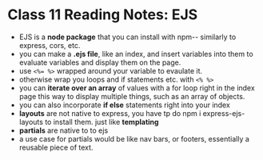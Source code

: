 # Class 11 Reading Notes: EJS

- EJS is a **node package** that you can install with npm-- similarly to express, cors, etc.
- you can make a **.ejs file**, like an index, and insert variables into them to evaluate variables and display them on the page.
- use `<%= %>` wrapped around your variable to evaulate it.
- otherwise wrap you loops and if statements etc. with `<% %>`
- you can **iterate over an array** of values with a for loop right in the index page this way to display multiple things, such as an array of objects.
- you can also incorporate **if else** statements right into your index
- **layouts** are not native to express, you have tp do npm i express-ejs-layouts to install them. just like **templating**
- **partials** are native to to ejs
- a use case for partials would be like nav bars, or footers, essentially a reusable piece of text.